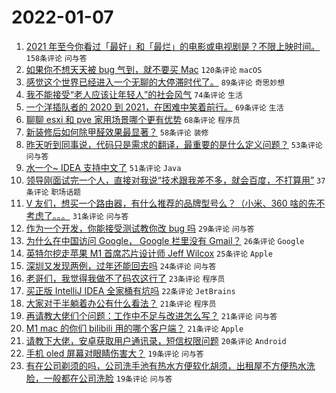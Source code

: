 # 2022-01-07

1. [2021 年至今你看过「最好」和「最烂」的电影或电视剧是？不限上映时间。](https://www.v2ex.com/t/826710) `158条评论` `问与答`
1. [如果你不想天天被 bug 气到，就不要买 Mac](https://www.v2ex.com/t/826753) `120条评论` `macOS`
1. [感觉这个世界已经进入一个无聊的大停滞时代了。](https://www.v2ex.com/t/826801) `89条评论` `奇思妙想`
1. [我不能接受“老人应该让年轻人”的社会风气](https://www.v2ex.com/t/826736) `74条评论` `生活`
1. [一个洋插队者的 2020 到 2021，在困难中笑着前行。](https://www.v2ex.com/t/826718) `69条评论` `生活`
1. [聊聊 esxi 和 pve 家用场景哪个更有优势](https://www.v2ex.com/t/826802) `68条评论` `程序员`
1. [新装修后如何除甲醛效果最显著？](https://www.v2ex.com/t/826770) `58条评论` `装修`
1. [昨天听到同事说，代码只是需求的翻译，最重要的是什么定义问题？](https://www.v2ex.com/t/826728) `53条评论` `问与答`
1. [水一个~ IDEA 支持中文了](https://www.v2ex.com/t/826774) `51条评论` `Java`
1. [领导刚面试完一个人，直接对我说“技术跟我差不多，就会百度，不打算用”](https://www.v2ex.com/t/826861) `37条评论` `职场话题`
1. [V 友们，想买一个路由器，有什么推荐的品牌型号么？（小米、360 啥的先不考虑了。。。](https://www.v2ex.com/t/826813) `31条评论` `问与答`
1. [作为一个开发，你能接受测试教你改 bug 吗](https://www.v2ex.com/t/826909) `29条评论` `问与答`
1. [为什么在中国访问 Google， Google 栏里没有 Gmail？](https://www.v2ex.com/t/826929) `26条评论` `Google`
1. [英特尔挖走苹果 M1 首席芯片设计师 Jeff Wilcox](https://www.v2ex.com/t/826759) `25条评论` `Apple`
1. [深圳又发现两例，过年还能回去吗](https://www.v2ex.com/t/826739) `24条评论` `问与答`
1. [老哥们，我觉得我做不了码农这行了](https://www.v2ex.com/t/826743) `23条评论` `程序员`
1. [买正版 IntelliJ IDEA 全家桶有坑吗](https://www.v2ex.com/t/826908) `22条评论` `JetBrains`
1. [大家对于半躺着办公有什么看法？](https://www.v2ex.com/t/826873) `21条评论` `程序员`
1. [再请教大佬们个问题：工作中不足与改进怎么写？](https://www.v2ex.com/t/826842) `21条评论` `问与答`
1. [M1 mac 的你们 bilibili 用的哪个客户端？](https://www.v2ex.com/t/826722) `21条评论` `Apple`
1. [请教下大佬，安卓获取用户通讯录，短信权限问题](https://www.v2ex.com/t/826804) `20条评论` `Android`
1. [手机 oled 屏幕对眼睛伤害大？](https://www.v2ex.com/t/826730) `19条评论` `问与答`
1. [有在公司剃须的吗，公司洗手池有热水方便软化胡须，出租屋不方便热水洗脸，一般都在公司洗脸](https://www.v2ex.com/t/826720) `19条评论` `问与答`
